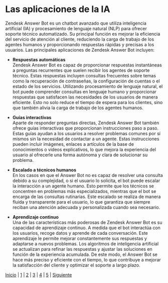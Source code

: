 # Las aplicaciones de la IA

Zendesk Answer Bot es un chatbot avanzado que utiliza inteligencia artificial (IA) y procesamiento de lenguaje natural (NLP) para ofrecer soporte técnico automatizado. Su principal función es mejorar la eficiencia del servicio de atención al cliente, reduciendo la carga de trabajo de los agentes humanos y proporcionando respuestas rápidas y precisas a los usuarios. Las principales aplicaciones de Zendesk Answer Bot incluyen:

- **Respuestas automáticas**  
  Zendesk Answer Bot es capaz de proporcionar respuestas instantáneas a preguntas recurrentes que suelen recibir los agentes de soporte técnico. Estas respuestas incluyen consultas frecuentes sobre temas como la recuperación de contraseñas, la configuración de cuentas o el estado de los servicios. Utilizando procesamiento de lenguaje natural, el bot puede comprender consultas en lenguaje humano y proporcionar respuestas que satisfacen las necesidades de los usuarios de manera eficiente. Esto no solo reduce el tiempo de espera para los clientes, sino que también alivia la carga de trabajo de los agentes humanos.

- **Guías interactivas**  
  Aparte de responder preguntas directas, Zendesk Answer Bot también ofrece guías interactivas que proporcionan instrucciones paso a paso. Estas guías ayudan a los usuarios a resolver problemas comunes por sí mismos sin la necesidad de contactar a un agente. Estas instrucciones pueden incluir imágenes, enlaces a artículos de la base de conocimientos o videos explicativos, lo que mejora la experiencia del usuario al ofrecerle una forma autónoma y clara de solucionar su problema.

- **Escalado a técnicos humanos**  
  En los casos en que el Answer Bot no es capaz de resolver una consulta debido a su complejidad, o si el usuario lo solicita, el bot puede escalar la interacción a un agente humano. Esto permite que los técnicos se concentren en problemas más especializados, mientras que el bot se encarga de las consultas rutinarias. Este escalado se realiza de manera fluida y transparente para el usuario, lo que garantiza que siempre reciban una atención adecuada y personalizada cuando sea necesario.

- **Aprendizaje continuo**  
  Una de las características más poderosas de Zendesk Answer Bot es su capacidad de aprendizaje continuo. A medida que el bot interactúa con los usuarios, recoge datos y aprende de cada conversación. Este aprendizaje le permite mejorar constantemente sus respuestas y adaptarse a nuevos problemas. Los algoritmos de inteligencia artificial se actualizan para refinar las respuestas y ajustar las soluciones en función de la experiencia acumulada. De este modo, el Answer Bot se hace más preciso y eficiente con el tiempo, lo que contribuye a mejorar la satisfacción del cliente y optimizar el soporte a largo plazo.

[Inicio](1.md) | [1](aplicaciones-de-la-ia1.md) | [2](impacto-en-el-sector1.md) | [3](impacto-ambiental1.md) | [4](propuestas-para-minimizar-los-impactos-ambientales1.md) | [5](exemple1.md) | [Siguiente](impacto-en-el-sector1.md)
